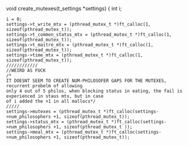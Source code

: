 void create_mutexes(t_settings *settings)
{
    int i;

    i = 0;
    settings->t_write_mtx = (pthread_mutex_t *)ft_calloc(1, sizeof(pthread_mutex_t));
    settings->t_common_status_mtx = (pthread_mutex_t *)ft_calloc(1, sizeof(pthread_mutex_t));
    settings->t_maitre_mtx = (pthread_mutex_t *)ft_calloc(1, sizeof(pthread_mutex_t));
    settings->time_mtx = (pthread_mutex_t *)ft_calloc(1, sizeof(pthread_mutex_t));
    ////////////
    //WEIRD AS FUCK 
    /*
    IT DOESNT SEEM TO CREATE NUM-PHILOSOFER GAPS FOR THE MUTEXES, recurrent probelm of allowing
    only 4 out of 5 philos, when blocking status in eating, the fail is experienced in staus mtx, but in case
    of i added the +1 in all mallocs*/
    /////
    settings->mutexes = (pthread_mutex_t *)ft_calloc(settings->num_philosophers +1, sizeof(pthread_mutex_t));
    settings->status_mtx = (pthread_mutex_t *)ft_calloc(settings->num_philosophers +1, sizeof(pthread_mutex_t ));
    settings->meal_mtx = (pthread_mutex_t *)ft_calloc(settings->num_philosophers +1, sizeof(pthread_mutex_t));
